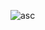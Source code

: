 ![asc](https://user-images.githubusercontent.com/101992827/159467708-9f159713-4944-4cca-af42-4376b47d9697.jpg)
